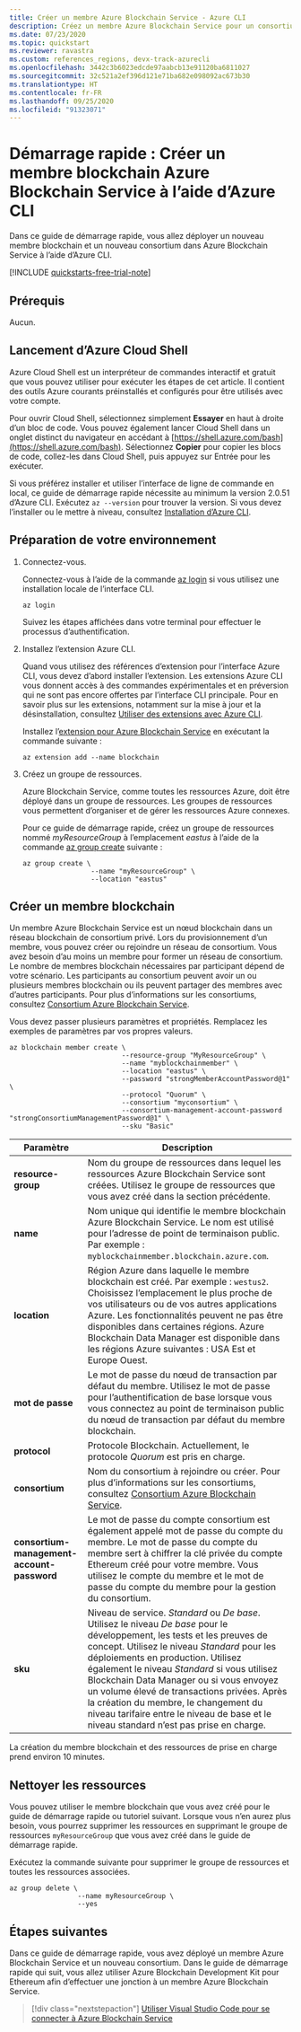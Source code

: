 ```yaml
---
title: Créer un membre Azure Blockchain Service - Azure CLI
description: Créez un membre Azure Blockchain Service pour un consortium de blockchain à l’aide d’Azure CLI.
ms.date: 07/23/2020
ms.topic: quickstart
ms.reviewer: ravastra
ms.custom: references_regions, devx-track-azurecli
ms.openlocfilehash: 3442c3b6023edcde97aabcb13e91120ba6811027
ms.sourcegitcommit: 32c521a2ef396d121e71ba682e098092ac673b30
ms.translationtype: HT
ms.contentlocale: fr-FR
ms.lasthandoff: 09/25/2020
ms.locfileid: "91323071"
---
```

# <a name="quickstart-create-an-azure-blockchain-service-blockchain-member-using-azure-cli"></a>Démarrage rapide : Créer un membre blockchain Azure Blockchain Service à l’aide d’Azure CLI

Dans ce guide de démarrage rapide, vous allez déployer un nouveau membre blockchain et un nouveau consortium dans Azure Blockchain Service à l’aide d’Azure CLI.

[!INCLUDE [quickstarts-free-trial-note](../../../includes/quickstarts-free-trial-note.md)]

## <a name="prerequisites"></a>Prérequis

Aucun.

## <a name="launch-azure-cloud-shell"></a>Lancement d’Azure Cloud Shell

Azure Cloud Shell est un interpréteur de commandes interactif et gratuit que vous pouvez utiliser pour exécuter les étapes de cet article. Il contient des outils Azure courants préinstallés et configurés pour être utilisés avec votre compte.

Pour ouvrir Cloud Shell, sélectionnez simplement **Essayer** en haut à droite d’un bloc de code. Vous pouvez également lancer Cloud Shell dans un onglet distinct du navigateur en accédant à [https://shell.azure.com/bash](https://shell.azure.com/bash). Sélectionnez **Copier** pour copier les blocs de code, collez-les dans Cloud Shell, puis appuyez sur Entrée pour les exécuter.

Si vous préférez installer et utiliser l’interface de ligne de commande en local, ce guide de démarrage rapide nécessite au minimum la version 2.0.51 d’Azure CLI. Exécutez `az --version` pour trouver la version. Si vous devez l’installer ou le mettre à niveau, consultez [Installation d’Azure CLI](/cli/azure/install-azure-cli).

## <a name="prepare-your-environment"></a>Préparation de votre environnement

1. Connectez-vous.

    Connectez-vous à l’aide de la commande [az login](/cli/azure/reference-index#az-login) si vous utilisez une installation locale de l’interface CLI.

    ```azurecli
    az login
    ```

    Suivez les étapes affichées dans votre terminal pour effectuer le processus d’authentification.

1. Installez l’extension Azure CLI.

    Quand vous utilisez des références d’extension pour l’interface Azure CLI, vous devez d’abord installer l’extension.  Les extensions Azure CLI vous donnent accès à des commandes expérimentales et en préversion qui ne sont pas encore offertes par l’interface CLI principale.  Pour en savoir plus sur les extensions, notamment sur la mise à jour et la désinstallation, consultez [Utiliser des extensions avec Azure CLI](/cli/azure/azure-cli-extensions-overview).

    Installez l’[extension pour Azure Blockchain Service](/cli/azure/ext/blockchain/blockchain) en exécutant la commande suivante :

    ```azurecli-interactive
    az extension add --name blockchain
    ```

1. Créez un groupe de ressources.

    Azure Blockchain Service, comme toutes les ressources Azure, doit être déployé dans un groupe de ressources. Les groupes de ressources vous permettent d’organiser et de gérer les ressources Azure connexes.

    Pour ce guide de démarrage rapide, créez un groupe de ressources nommé _myResourceGroup_ à l’emplacement _eastus_ à l’aide de la commande [az group create](/cli/azure/group#az-group-create) suivante :

    ```azurecli-interactive
    az group create \
                     --name "myResourceGroup" \
                     --location "eastus"
    ```

## <a name="create-a-blockchain-member"></a>Créer un membre blockchain

Un membre Azure Blockchain Service est un nœud blockchain dans un réseau blockchain de consortium privé. Lors du provisionnement d’un membre, vous pouvez créer ou rejoindre un réseau de consortium. Vous avez besoin d’au moins un membre pour former un réseau de consortium. Le nombre de membres blockchain nécessaires par participant dépend de votre scénario. Les participants au consortium peuvent avoir un ou plusieurs membres blockchain ou ils peuvent partager des membres avec d’autres participants. Pour plus d’informations sur les consortiums, consultez [Consortium Azure Blockchain Service](consortium.md).

Vous devez passer plusieurs paramètres et propriétés. Remplacez les exemples de paramètres par vos propres valeurs.

```azurecli-interactive
az blockchain member create \
                            --resource-group "MyResourceGroup" \
                            --name "myblockchainmember" \
                            --location "eastus" \
                            --password "strongMemberAccountPassword@1" \
                            --protocol "Quorum" \
                            --consortium "myconsortium" \
                            --consortium-management-account-password "strongConsortiumManagementPassword@1" \
                            --sku "Basic"
```

| Paramètre | Description |
|---------|-------------|
| **resource-group** | Nom du groupe de ressources dans lequel les ressources Azure Blockchain Service sont créées. Utilisez le groupe de ressources que vous avez créé dans la section précédente.
| **name** | Nom unique qui identifie le membre blockchain Azure Blockchain Service. Le nom est utilisé pour l’adresse de point de terminaison public. Par exemple : `myblockchainmember.blockchain.azure.com`.
| **location** | Région Azure dans laquelle le membre blockchain est créé. Par exemple : `westus2`. Choisissez l’emplacement le plus proche de vos utilisateurs ou de vos autres applications Azure. Les fonctionnalités peuvent ne pas être disponibles dans certaines régions. Azure Blockchain Data Manager est disponible dans les régions Azure suivantes : USA Est et Europe Ouest.
| **mot de passe** | Le mot de passe du nœud de transaction par défaut du membre. Utilisez le mot de passe pour l’authentification de base lorsque vous vous connectez au point de terminaison public du nœud de transaction par défaut du membre blockchain.
| **protocol** | Protocole Blockchain. Actuellement, le protocole *Quorum* est pris en charge.
| **consortium** | Nom du consortium à rejoindre ou créer. Pour plus d’informations sur les consortiums, consultez [Consortium Azure Blockchain Service](consortium.md).
| **consortium-management-account-password** | Le mot de passe du compte consortium est également appelé mot de passe du compte du membre. Le mot de passe du compte du membre sert à chiffrer la clé privée du compte Ethereum créé pour votre membre. Vous utilisez le compte du membre et le mot de passe du compte du membre pour la gestion du consortium.
| **sku** | Niveau de service. *Standard* ou *De base*. Utilisez le niveau *De base* pour le développement, les tests et les preuves de concept. Utilisez le niveau *Standard* pour les déploiements en production. Utilisez également le niveau *Standard* si vous utilisez Blockchain Data Manager ou si vous envoyez un volume élevé de transactions privées. Après la création du membre, le changement du niveau tarifaire entre le niveau de base et le niveau standard n’est pas prise en charge.

La création du membre blockchain et des ressources de prise en charge prend environ 10 minutes.

## <a name="clean-up-resources"></a>Nettoyer les ressources

Vous pouvez utiliser le membre blockchain que vous avez créé pour le guide de démarrage rapide ou tutoriel suivant. Lorsque vous n’en aurez plus besoin, vous pourrez supprimer les ressources en supprimant le groupe de ressources `myResourceGroup` que vous avez créé dans le guide de démarrage rapide.

Exécutez la commande suivante pour supprimer le groupe de ressources et toutes les ressources associées.

```azurecli-interactive
az group delete \
                 --name myResourceGroup \
                 --yes
```

## <a name="next-steps"></a>Étapes suivantes

Dans ce guide de démarrage rapide, vous avez déployé un membre Azure Blockchain Service et un nouveau consortium. Dans le guide de démarrage rapide qui suit, vous allez utiliser Azure Blockchain Development Kit pour Ethereum afin d’effectuer une jonction à un membre Azure Blockchain Service.

> [!div class="nextstepaction"]
> [Utiliser Visual Studio Code pour se connecter à Azure Blockchain Service](connect-vscode.md)
